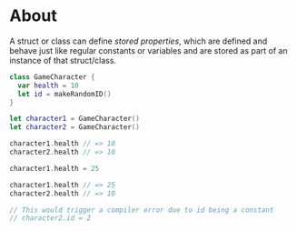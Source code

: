# About

A struct or class can define _stored properties_, which are defined and behave just like regular constants or variables and are stored as part of an instance of that struct/class.

```swift
class GameCharacter {
  var health = 10
  let id = makeRandomID()
}

let character1 = GameCharacter()
let character2 = GameCharacter()

character1.health // => 10
character2.health // => 10

character1.health = 25

character1.health // => 25
character2.health // => 10

// This would trigger a compiler error due to id being a constant
// character2.id = 2
```
